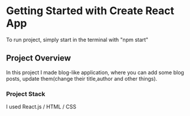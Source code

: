 # Getting Started with Create React App

To run project, simply start in the terminal with "npm start"

## Project Overview

In this project I made blog-like application, where you can add some blog posts, update them(change their title,author and other things).


### Project Stack

I used React.js / HTML / CSS